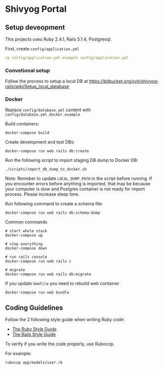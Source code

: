 # Shivyog Portal

## Setup deveopment

This projects uses Ruby 2.4.1, Rails 5.1.4, Postgresql.

First, create `config/application.yml`

```yml
cp config/application.yml.example config/application.yml
```

### Convetional setup

Follow the process to setup a local DB at https://bitbucket.org/syit/shivyog-rails/wiki/Setup_local_database

### Docker

Replace `config/database.yml` content with `config/database.yml.docker.example`

Build containers:

```
docker-compose build
```

Create development and test DBs:

```
docker-compose run web rails db:create
```

Run the following script to import staging DB dump to Docker DB:

```
./scripts/import_db_dump_to_docker.sh
```

Note: Remeber to update `LOCAL_DUMP_PATH` in the script before running.
If you encounter errors before anything is imported, that may be because your computer is slow and Postgres container is not ready for import process. Please increase sleep time.

Run following command to create a schema file:

```
docker-compose run web rails db:schema:dump
```

Common commands

```
# start whole stack
docker-compose up

# stop everything
docker-compose down

# run rails console
docker-compose run web rails c

# migrate
docker-compose run web rails db:migrate
```

If you update `Gemfile` you need to rebuild web container

```
docker-compose run web bundle
```

## Coding Guidelines

Follow the 2 following style guide when writing Ruby code:

- [The Ruby Style Guide](https://github.com/rubocop-hq/ruby-style-guide)
- [The Rails Style Guide](https://github.com/rubocop-hq/rails-style-guide)

To verify if you write the code properly, use Rubocop.

For example:

```sh
rubocop app/models/user.rb
```
